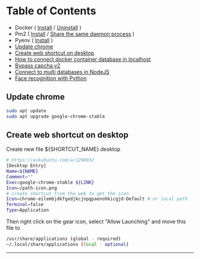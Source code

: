 # Table of Contents

- Docker (
  [Install](https://bytexd.com/how-to-install-docker-on-rhel) /
  [Uninstall](https://stackoverflow.com/questions/48962730/docker-not-completely-removed)
  )
- Pm2 (
  [Install](https://pm2.keymetrics.io/docs/usage/quick-start) /
  [Share the same daemon process](https://sobus-piotr.medium.com/pm2-share-the-same-daemon-process-between-multiple-users-dd7ecae6197a)
  )
- Pyenv ( [Install](https://blog.teclado.com/how-to-use-pyenv-manage-python-versions) )
- [Update chrome](#update-chrome)
- [Create web shortcut on desktop](#create-web-shortcut-on-desktop)
- [How to connect docker container database in localhost](https://stackoverflow.com/a/62741987)
- [Bypass capcha v2](https://www.youtube.com/watch?v=Fdu81T9GgMA&ab_channel=OhYicong)
- [Connect to multi databases in NodeJS](https://school.geekwall.in/p/H1gUJiuDN)
- [Face recognition with Python](https://www.youtube.com/watch?v=tl2eEBFEHqM&ab_channel=Indently)

## Update chrome

```bash
sudo apt update
sudo apt upgrade google-chrome-stable
```

## Create web shortcut on desktop

Create new file ${SHORTCUT_NAME}.desktop

```bash
# https://askubuntu.com/a/1296032
[Desktop Entry]
Name=${NAME}
Comment=""
Exec=google-chrome-stable ${LINK}
Icon=/path-icon.png
# create shortcut from the web to get the icon
Icon=chrome-eilembjdkfgodjkcjnpgpaenohkicgjd-Default # or local path
Terminal=false
Type=Application
```

Then right click on the gear icon, select "Allow Launching" and move this file to

```bash
/usr/share/applications (global - required)
~/.local/share/applications (local - optional)
```

---
